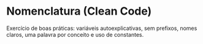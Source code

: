 # Nomenclatura (Clean Code)
Exercício de boas práticas: variáveis autoexplicativas, sem prefixos, nomes claros, uma palavra por conceito e uso de constantes.
